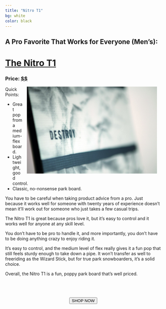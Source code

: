 ```yaml
---
title: "Nitro T1"
bg: white
color: black
---
```


<!-- https://www.amazon.com/Nitro-1st-Choice-Snowboard-2018/dp/B073VJ1FVH/ref=sr_1_1?s=sporting-goods&ie=UTF8&qid=1514058954&sr=1-1&keywords=nitro+t1 -->
<!-- http://amzn.to/2BXxBDv -->

## A Pro Favorite That Works for Everyone (Men’s):

# [The Nitro T1](http://amzn.to/2BXxBDv)

### Price: [$$](http://amzn.to/2BXxBDv)

<img src="/img/nitro_t1.jpg" style="width: 30em; float: right; margin: 0 1em 1em 1em" class="chevron-flat" />

Quick Points:

- Great pop from a medium-flex board.
- Lightweight, good control.
- Classic, no-nonsense park board.

You have to be careful when taking product advice from a pro. Just because it works well for someone with twenty years of experience doesn’t mean it’ll work out for someone who just takes a few casual trips.

The Nitro T1 is great because pros love it, but it’s easy to control and it works well for anyone at any skill level.

You don’t have to be pro to handle it, and more importantly, you don’t have to be doing anything crazy to enjoy riding it.

It’s easy to control, and the medium level of flex really gives it a fun pop that still feels sturdy enough to take down a pipe. It won’t transfer as well to freeriding as the Wizard Stick, but for true park snowboarders, it’s a solid choice.

Overall, the Nitro T1 is a fun, poppy park board that’s well priced.

<form action="http://amzn.to/2BXxBDv">
 <center><input type="submit" value="SHOP NOW" class="css3button" style="margin-top: 4em"></center>
</form>
